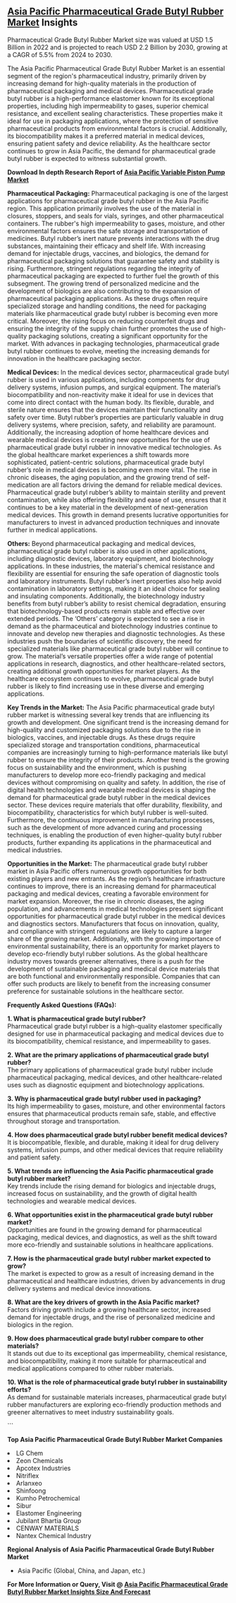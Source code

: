 <h2><a href="https://www.verifiedmarketreports.com/download-sample/?rid=368772&amp;utm_source=Github-Feb&amp;utm_medium=225" target="_blank">Asia Pacific Pharmaceutical Grade Butyl Rubber Market</a> Insights</h2><p>Pharmaceutical Grade Butyl Rubber Market size was valued at USD 1.5 Billion in 2022 and is projected to reach USD 2.2 Billion by 2030, growing at a CAGR of 5.5% from 2024 to 2030.</p><p><p>The Asia Pacific Pharmaceutical Grade Butyl Rubber Market is an essential segment of the region's pharmaceutical industry, primarily driven by increasing demand for high-quality materials in the production of pharmaceutical packaging and medical devices. Pharmaceutical grade butyl rubber is a high-performance elastomer known for its exceptional properties, including high impermeability to gases, superior chemical resistance, and excellent sealing characteristics. These properties make it ideal for use in packaging applications, where the protection of sensitive pharmaceutical products from environmental factors is crucial. Additionally, its biocompatibility makes it a preferred material in medical devices, ensuring patient safety and device reliability. As the healthcare sector continues to grow in Asia Pacific, the demand for pharmaceutical grade butyl rubber is expected to witness substantial growth. <strong><p><strong>Download In depth Research Report of <a href="https://www.verifiedmarketreports.com/download-sample/?rid=236118&amp;utm_source=Pulse-Dec&amp;utm_medium=225" target="_blank">Asia Pacific Variable Piston Pump Market</a></strong></p></strong></p> <p><strong>Pharmaceutical Packaging:</strong> Pharmaceutical packaging is one of the largest applications for pharmaceutical grade butyl rubber in the Asia Pacific region. This application primarily involves the use of the material in closures, stoppers, and seals for vials, syringes, and other pharmaceutical containers. The rubber's high impermeability to gases, moisture, and other environmental factors ensures the safe storage and transportation of medicines. Butyl rubber’s inert nature prevents interactions with the drug substances, maintaining their efficacy and shelf life. With increasing demand for injectable drugs, vaccines, and biologics, the demand for pharmaceutical packaging solutions that guarantee safety and stability is rising. Furthermore, stringent regulations regarding the integrity of pharmaceutical packaging are expected to further fuel the growth of this subsegment. The growing trend of personalized medicine and the development of biologics are also contributing to the expansion of pharmaceutical packaging applications. As these drugs often require specialized storage and handling conditions, the need for packaging materials like pharmaceutical grade butyl rubber is becoming even more critical. Moreover, the rising focus on reducing counterfeit drugs and ensuring the integrity of the supply chain further promotes the use of high-quality packaging solutions, creating a significant opportunity for the market. With advances in packaging technologies, pharmaceutical grade butyl rubber continues to evolve, meeting the increasing demands for innovation in the healthcare packaging sector. </p> <p><strong>Medical Devices:</strong> In the medical devices sector, pharmaceutical grade butyl rubber is used in various applications, including components for drug delivery systems, infusion pumps, and surgical equipment. The material’s biocompatibility and non-reactivity make it ideal for use in devices that come into direct contact with the human body. Its flexible, durable, and sterile nature ensures that the devices maintain their functionality and safety over time. Butyl rubber’s properties are particularly valuable in drug delivery systems, where precision, safety, and reliability are paramount. Additionally, the increasing adoption of home healthcare devices and wearable medical devices is creating new opportunities for the use of pharmaceutical grade butyl rubber in innovative medical technologies. As the global healthcare market experiences a shift towards more sophisticated, patient-centric solutions, pharmaceutical grade butyl rubber’s role in medical devices is becoming even more vital. The rise in chronic diseases, the aging population, and the growing trend of self-medication are all factors driving the demand for reliable medical devices. Pharmaceutical grade butyl rubber’s ability to maintain sterility and prevent contamination, while also offering flexibility and ease of use, ensures that it continues to be a key material in the development of next-generation medical devices. This growth in demand presents lucrative opportunities for manufacturers to invest in advanced production techniques and innovate further in medical applications. </p> <p><strong>Others:</strong> Beyond pharmaceutical packaging and medical devices, pharmaceutical grade butyl rubber is also used in other applications, including diagnostic devices, laboratory equipment, and biotechnology applications. In these industries, the material's chemical resistance and flexibility are essential for ensuring the safe operation of diagnostic tools and laboratory instruments. Butyl rubber’s inert properties also help avoid contamination in laboratory settings, making it an ideal choice for sealing and insulating components. Additionally, the biotechnology industry benefits from butyl rubber’s ability to resist chemical degradation, ensuring that biotechnology-based products remain stable and effective over extended periods. The ‘Others’ category is expected to see a rise in demand as the pharmaceutical and biotechnology industries continue to innovate and develop new therapies and diagnostic technologies. As these industries push the boundaries of scientific discovery, the need for specialized materials like pharmaceutical grade butyl rubber will continue to grow. The material’s versatile properties offer a wide range of potential applications in research, diagnostics, and other healthcare-related sectors, creating additional growth opportunities for market players. As the healthcare ecosystem continues to evolve, pharmaceutical grade butyl rubber is likely to find increasing use in these diverse and emerging applications. </p> <p><strong>Key Trends in the Market:</strong> The Asia Pacific pharmaceutical grade butyl rubber market is witnessing several key trends that are influencing its growth and development. One significant trend is the increasing demand for high-quality and customized packaging solutions due to the rise in biologics, vaccines, and injectable drugs. As these drugs require specialized storage and transportation conditions, pharmaceutical companies are increasingly turning to high-performance materials like butyl rubber to ensure the integrity of their products. Another trend is the growing focus on sustainability and the environment, which is pushing manufacturers to develop more eco-friendly packaging and medical devices without compromising on quality and safety. In addition, the rise of digital health technologies and wearable medical devices is shaping the demand for pharmaceutical grade butyl rubber in the medical devices sector. These devices require materials that offer durability, flexibility, and biocompatibility, characteristics for which butyl rubber is well-suited. Furthermore, the continuous improvement in manufacturing processes, such as the development of more advanced curing and processing techniques, is enabling the production of even higher-quality butyl rubber products, further expanding its applications in the pharmaceutical and medical industries. </p> <p><strong>Opportunities in the Market:</strong> The pharmaceutical grade butyl rubber market in Asia Pacific offers numerous growth opportunities for both existing players and new entrants. As the region’s healthcare infrastructure continues to improve, there is an increasing demand for pharmaceutical packaging and medical devices, creating a favorable environment for market expansion. Moreover, the rise in chronic diseases, the aging population, and advancements in medical technologies present significant opportunities for pharmaceutical grade butyl rubber in the medical devices and diagnostics sectors. Manufacturers that focus on innovation, quality, and compliance with stringent regulations are likely to capture a larger share of the growing market. Additionally, with the growing importance of environmental sustainability, there is an opportunity for market players to develop eco-friendly butyl rubber solutions. As the global healthcare industry moves towards greener alternatives, there is a push for the development of sustainable packaging and medical device materials that are both functional and environmentally responsible. Companies that can offer such products are likely to benefit from the increasing consumer preference for sustainable solutions in the healthcare sector. </p> <p><strong>Frequently Asked Questions (FAQs):</strong></p> <p><strong>1. What is pharmaceutical grade butyl rubber?</strong><br>Pharmaceutical grade butyl rubber is a high-quality elastomer specifically designed for use in pharmaceutical packaging and medical devices due to its biocompatibility, chemical resistance, and impermeability to gases.</p> <p><strong>2. What are the primary applications of pharmaceutical grade butyl rubber?</strong><br>The primary applications of pharmaceutical grade butyl rubber include pharmaceutical packaging, medical devices, and other healthcare-related uses such as diagnostic equipment and biotechnology applications.</p> <p><strong>3. Why is pharmaceutical grade butyl rubber used in packaging?</strong><br>Its high impermeability to gases, moisture, and other environmental factors ensures that pharmaceutical products remain safe, stable, and effective throughout storage and transportation.</p> <p><strong>4. How does pharmaceutical grade butyl rubber benefit medical devices?</strong><br>It is biocompatible, flexible, and durable, making it ideal for drug delivery systems, infusion pumps, and other medical devices that require reliability and patient safety.</p> <p><strong>5. What trends are influencing the Asia Pacific pharmaceutical grade butyl rubber market?</strong><br>Key trends include the rising demand for biologics and injectable drugs, increased focus on sustainability, and the growth of digital health technologies and wearable medical devices.</p> <p><strong>6. What opportunities exist in the pharmaceutical grade butyl rubber market?</strong><br>Opportunities are found in the growing demand for pharmaceutical packaging, medical devices, and diagnostics, as well as the shift toward more eco-friendly and sustainable solutions in healthcare applications.</p> <p><strong>7. How is the pharmaceutical grade butyl rubber market expected to grow?</strong><br>The market is expected to grow as a result of increasing demand in the pharmaceutical and healthcare industries, driven by advancements in drug delivery systems and medical device innovations.</p> <p><strong>8. What are the key drivers of growth in the Asia Pacific market?</strong><br>Factors driving growth include a growing healthcare sector, increased demand for injectable drugs, and the rise of personalized medicine and biologics in the region.</p> <p><strong>9. How does pharmaceutical grade butyl rubber compare to other materials?</strong><br>It stands out due to its exceptional gas impermeability, chemical resistance, and biocompatibility, making it more suitable for pharmaceutical and medical applications compared to other rubber materials.</p> <p><strong>10. What is the role of pharmaceutical grade butyl rubber in sustainability efforts?</strong><br>As demand for sustainable materials increases, pharmaceutical grade butyl rubber manufacturers are exploring eco-friendly production methods and greener alternatives to meet industry sustainability goals.</p> ```</p><p><strong>Top Asia Pacific Pharmaceutical Grade Butyl Rubber Market Companies</strong></p><div data-test-id=""><p><li>LG Chem</li><li> Zeon Chemicals</li><li> Apcotex Industries</li><li> Nitriflex</li><li> Arlanxeo</li><li> Shinfoong</li><li> Kumho Petrochemical</li><li> Sibur</li><li> Elastomer Engineering</li><li> Jubilant Bhartia Group</li><li> CENWAY MATERIALS</li><li> Nantex Chemical Industry</li></p><div><strong>Regional Analysis of&nbsp;Asia Pacific Pharmaceutical Grade Butyl Rubber Market</strong></div><ul><li dir="ltr"><p dir="ltr">Asia Pacific (Global, China, and Japan, etc.)</p></li></ul><p><strong>For More Information or Query, Visit @&nbsp;</strong><strong><a href="https://www.verifiedmarketreports.com/product/pharmaceutical-grade-butyl-rubber-market/?utm_source=Github-Feb&amp;utm_medium=225" target="_blank">Asia Pacific Pharmaceutical Grade Butyl Rubber Market Insights Size And Forecast</a></strong></p></div><h2>&nbsp;</h2><div data-test-id="">&nbsp;</div>
